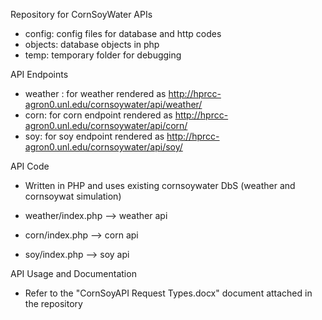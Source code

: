 Repository for CornSoyWater APIs

* config: config files for database and http codes
* objects: database objects in php
* temp: temporary folder for debugging

API Endpoints
* weather : for weather  rendered as http://hprcc-agron0.unl.edu/cornsoywater/api/weather/
* corn: for corn endpoint rendered as http://hprcc-agron0.unl.edu/cornsoywater/api/corn/
* soy: for soy endpoint rendered as http://hprcc-agron0.unl.edu/cornsoywater/api/soy/

API Code
* Written in PHP and uses existing cornsoywater DbS (weather and cornsoywat simulation)

*  weather/index.php --> weather api
*  corn/index.php --> corn api
*  soy/index.php --> soy api

API Usage and Documentation

* Refer to the "CornSoyAPI Request Types.docx" document attached in the repository
